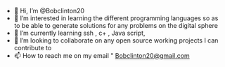 - 👋 Hi, I’m @Bobclinton20
- 👀 I’m interested in learning the different programming languages so as to be able to generate solutions for any problems on the digital sphere 
- 🌱 I’m currently learning ssh , c+ , Java script, 
- 💞️ I’m looking to collaborate on any open source working projects I can contribute to
- 📫 How to reach me on my email " Bobclinton20@gmail.com

<!---
Bobclinton20/Bobclinton20 is a ✨ special ✨ repository because its `README.md` (this file) appears on your GitHub profile.
You can click the Preview link to take a look at your changes.
--->
